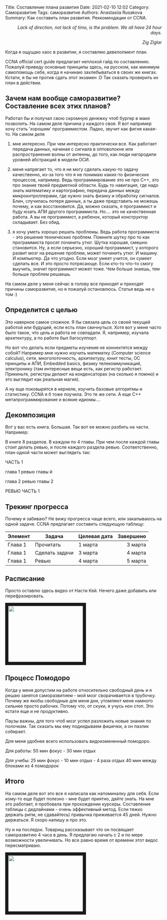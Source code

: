 Title: Составление плана развития
Date: 2021-02-10 12:02
Category: Саморазвитие
Tags: саморазвитие
Authors: Anastasiia Rusakova
Summary: Как составить план развития. Реккомендации от CCNA.

<p style="text-align: right;">
<i> Lack of direction, not lack of time, is the problem. We all have 24 hour days. </i></p>
<p style="text-align: right;">
<i> Zig Ziglar </i>
</p>


Когда я ощущаю хаос в развитии, я составляю девелопмент план.

CCNA official cert guide предлагает неплохой гайд по составлению. Пожалуй приведу основные принципы здесь, на русском, как минимум самопомощь себе, когда я начинаю захлебываться в своих же книгах. Кстати, я бы не против сдать этот экзамен :D
Так сказать проверить их план в действии.

## Зачем нам вообще саморазвитие? Составление всех этих планов?

Работал бы и получал свою скромную денежку чтоб бургер в маке позволить. На самом деле причина у каждого своя. Я вот например хочу стать 'хорошим' программистом. Ладно, звучит как фигня какая-то. На самом деле

1) мне интересно. При чем интересно практически все. Как работает передача данных, начиная с сигнала в оптоволокне или распространения волны от антенны, до того, как люди нагородили уровней абстракций в модели ОСИ.

2) меня напрягает то, что я не могу сделать какую-то задачу качественно, из-за того что я не понимаю каких-то физических процессов, например. Ведь программирование это не про С++, это про знание твоей предметной области. Будь то навигация, где надо знать математику и картографию, передача данных между микрокнтроллерами, где нужно знать физику и обработку сигналов. Блин, случилась потеря данных, а ты даже представить не можешь почему, и как восстановится. Да, можно сказать, я программист и буду юзать АПИ другого программиста. Но.... это не качественная работа. А вы не программист, а ребенок, который конструктор складывает. Без обид.

3) я хочу уметь хорошо решать проблемы. Ведь работа программиста - это решение технических проблем. Помните шутку про то как программиста просят починить утюг. Шутка хорошая, смешно становится. Ну, а если серьезно, хороший программист, у которого развит мозг на решение проблем, может починить утюг. И машину. И компьютер. Да что угодно. Если мозг умеет учится, он сумеет сделать все. И это просто потрясающе. Если кто-то что-то смогу выучить, значит программист может тоже. Чем больше знаешь, тем больше проблем решаешь.

На самом деле у меня сейчас в голову все приходят и приходят причины саморазвития, но я пожалуй остановлюсь. Статья ведь не о том :)

## Определится с целью

Это наверное самое сложное. Я бы связала цель со своей текущей работой или будущей, если есть план свичнуться.
Хотя вот у меня часто было такое, что цель и работа не совпадали. Я, например, изучала архитектуру, а по работе был багосуппорт.

Но вот что делать если предметы изучения не коннектятся между собой? Например мне нужно изучить математку (Computer science calculus), сети, многопоточность, архитектуру, юнит тесты, ОС принципы и АПИ, Embedded basics, физику телекоммуникаций, электронику (там интересные вещи есть, как регистр работает. Прикиньте, регистры делают на конденсаторах (на сколько я помню) и это выглядит как реальная магия).

А ну еще поковырятся в кернеле, изучить базовые алгоритмы и статистику. СCNA я б тоже поучила. Это те же сети. А еще С++ метапрограммирование и всякие идиомы....

## Декомпозиция

Вот у вас есть книга. Большая.
Так вот ее можно разбить на части. Например:

В книге 8 разделов. В каждом по 4 главы. При чем после каждой главы стоит делать ревью, и после каждого раздела ревью.
Соответственно, план одной части может выглядеть так:

ЧАСТЬ 1

глава 1
ревью главы й

глава 2
ревью главы 2

РЕВЬЮ ЧАСТЬ 1

## Трекинг прогресса

Почему я забиваю? Не вижу прогресса чаще всего, или закапываюсь на одной задаче.
CCNA предлагает составить следующую таблицу:

| Элемент | Задача | Целевая дата | Завершено |
| --- | --- | --- | ---: |
| Глава 1 | Прочитать | 1 марта | 3 марта |
| Глава 1 | Сделать задачи | 3 марта | 4 марта  |
| Глава 1 | Ревью | 4 марта | 5 марта |


## Расписание

Просто оставлю здесь видео от Насти Кей. Нечего даже добавить или перефразировать.

<a href="http://www.youtube.com/watch?feature=player_embedded&v=UFLFez0AkVY" target="_blank"><img src="http://img.youtube.com/vi/UFLFez0AkVY/0.jpg" width="240" height="180" border="10" /></a>

## Процесс Помодоро

Когда у меня допустим на работе относительно свободный день и я решаю занятся саморазвитием - мой мозг сворачивается в трубочку.
Почему же якобы свободные для меня дни, утомляют меня намного сильнее просто рабочих.
Потому что, от скуки, я учусь нон стоп. Это кстати еще и не продуктивно.

Паузы важны, для того чтоб мозг успел разложить новые знания по полочкам. Так сказать мы ему подкидываем фишечки, а он пазлик собирает.

Для меня удобнее всего использовать видоизмененный помодоро.

Для работы:
50 мин фокус - 30 мин отдых

Для учебы:
25 мин фокус - 10 мин отдых - 4 раза
отдых 40 мин между блоками из 4 помодорок

## Итого

На самом деле вот это все я написала как напоминалку для себя. Если кому-то еще будет полезно - мне будет приятно, дайте знать.
На мне это работает, я пробовала при прохождении курсеры. Составление таблицы с дедлайнами - очень эффективный метод.
Если тяжко держать ритм, не сдавайтесь) привычка приживается 45 дней. Нужно держаться. Я скоро напишу и про это.

Ну и на последок. Товарищ рассказывает что он посвящает саморазвитию 4 часа в день. Я предлагаю начать с 2 и по мере возможности увеличивать. Но все равно время от времени этот видос пересматриваю.

<a href="http://www.youtube.com/watch?feature=player_embedded&v=SFlq7CR31N4" target="_blank"><img src="http://img.youtube.com/vi/SFlq7CR31N4/0.jpg" width="240" height="180" border="10" /></a>